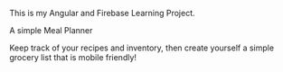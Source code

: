 This is my Angular and Firebase Learning Project.

A simple Meal Planner

Keep track of your recipes and inventory, then create yourself a simple grocery list that is mobile friendly!
